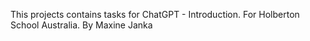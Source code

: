 This projects contains tasks for ChatGPT - Introduction. For Holberton School Australia. By Maxine Janka